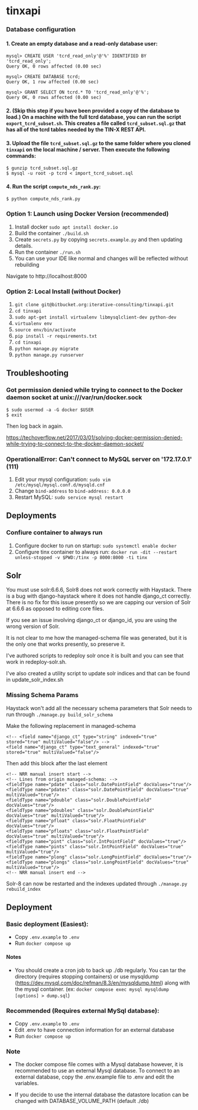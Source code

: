 # tinxapi


### Database configuration

#### 1. Create an empty database and a read-only database user:

```
mysql> CREATE USER 'tcrd_read_only'@'%' IDENTIFIED BY 'tcrd_read_only';
Query OK, 0 rows affected (0.00 sec)

mysql> CREATE DATABASE tcrd;
Query OK, 1 row affected (0.00 sec)

mysql> GRANT SELECT ON tcrd.* TO 'tcrd_read_only'@'%';
Query OK, 0 rows affected (0.00 sec)

```

####  2. (Skip this step if you have been provided a copy of the database to load.) On a machine with the full tcrd database, you can run the script `export_tcrd_subset.sh`. This creates a file called `tcrd_subset.sql.gz` that has all of the tcrd tables needed by the TIN-X REST API.

#### 3. Upload the file `tcrd_subset.sql.gz` to the same folder where you cloned `tinxapi` on the local machine / server. Then execute the following commands:

```
$ gunzip tcrd_subset.sql.gz
$ mysql -u root -p tcrd < import_tcrd_subset.sql
```

####  4. Run the script `compute_nds_rank.py`:

```
$ python compute_nds_rank.py
```

### Option 1: Launch using Docker Version (recommended)

1. Install docker `sudo apt install docker.io`
2. Build the container `./build.sh`
3. Create `secrets.py` by copying `secrets.example.py` and then updating details.
4. Run the container `./run.sh`
5. You can use your IDE like normal and changes will be reflected without rebuilding


Navigate to http://localhost:8000


### Option 2: Local Install (without Docker)
1. `git clone git@bitbucket.org:iterative-consulting/tinxapi.git`
2. `cd tinxapi`
3. `sudo apt-get install virtualenv libmysqlclient-dev python-dev`
4. `virtualenv env`
5. `source env/bin/activate`
6. `pip install -r requirements.txt`
7. `cd tinxapi`
8. `python manage.py migrate`
9. `python manage.py runserver`


## Troubleshooting

### Got permission denied while trying to connect to the Docker daemon socket at unix:///var/run/docker.sock

```
$ sudo usermod -a -G docker $USER
$ exit
```

Then log back in again.


https://techoverflow.net/2017/03/01/solving-docker-permission-denied-while-trying-to-connect-to-the-docker-daemon-socket/


### OperationalError: Can't connect to MySQL server on '172.17.0.1' (111)

1. Edit your mysql configuration: `sudo vim /etc/mysql/mysql.conf.d/mysqld.cnf`
2. Change `bind-address` to `bind-address: 0.0.0.0`
3. Restart MySQL: `sudo service mysql restart`


## Deployments

### Confiure container to always run

1. Configure docker to run on startup: `sudo systemctl enable docker`
2. Configure tinx container to always run: `docker run -dit --restart unless-stopped -v $PWD:/tinx -p 8000:8000 -ti tinx`

## Solr
You must use solr:6.6.6, Solr8 does not work correctly with Haystack.
There is a bug with django-haystack where it does not handle django_ct correctly. There is no fix for this issue presently so we are capping our version of Solr at 6.6.6 as opposed to editing core files.

If you see an issue involving django_ct or django_id, you are using the wrong version of Solr.

It is not clear to me how the managed-schema file was generated, but it is the only one that works presently, so preserve it.

I've authored scripts to redeploy solr once it is built and you can see that work in redeploy-solr.sh.

I've also created a utility script to update solr indices and that can be found in update_solr_index.sh
### Missing Schema Params

Haystack won't add all the necessary schema parameters that Solr needs to run through `./manage.py build_solr_schema`


Make the following replacement in managed-schema

```
<!-- <field name="django_ct" type="string" indexed="true" stored="true" multiValued="false"/> -->
<field name="django_ct" type="text_general" indexed="true" stored="true" multiValued="false"/>
```

Then add this block after the last <fieldtype> element

```
<!-- NRR manual insert start -->
<!-- Lines from origin managed-schema: -->
<fieldType name="pdate" class="solr.DatePointField" docValues="true"/>
<fieldType name="pdates" class="solr.DatePointField" docValues="true" multiValued="true"/>
<fieldType name="pdouble" class="solr.DoublePointField" docValues="true"/>
<fieldType name="pdoubles" class="solr.DoublePointField" docValues="true" multiValued="true"/>
<fieldType name="pfloat" class="solr.FloatPointField" docValues="true"/>
<fieldType name="pfloats" class="solr.FloatPointField" docValues="true" multiValued="true"/>
<fieldType name="pint" class="solr.IntPointField" docValues="true"/>
<fieldType name="pints" class="solr.IntPointField" docValues="true" multiValued="true"/>
<fieldType name="plong" class="solr.LongPointField" docValues="true"/>
<fieldType name="plongs" class="solr.LongPointField" docValues="true" multiValued="true"/>
<!-- NRR manual insert end -->

```

Solr-8 can now be restarted and the indexes updated through `./manage.py rebuild_index`




## Deployment

### Basic deployment (Easiest):
* Copy `.env.example` to `.env`
* Run `docker compose up`

#### Notes
* You should create a cron job to back up ./db regularly. You can tar the directory (requires stopping containers) or use mysqldump (https://dev.mysql.com/doc/refman/8.3/en/mysqldump.html) along with the mysql container. (ex: `docker compose exec mysql mysqldump [options] > dump.sql`)

### Recommended (Requires external MySql database):

* Copy `.env.example` to `.env`
* Edit .env to have connection information for an external database
* Run `docker compose up`

### Note
* The docker compose file comes with a Mysql database however, it is recommended to use an external Mysql database. To connect to an external database, copy the .env.example file to .env and edit the variables.

* If you decide to use the internal database the datastore location can be changed with DATABASE_VOLUME_PATH (default ./db)